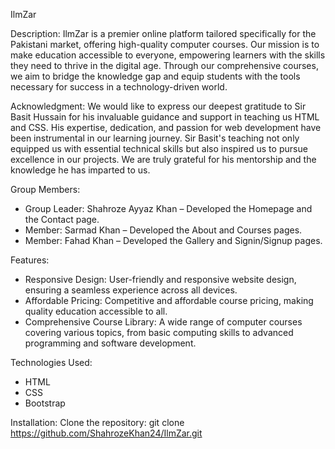 IlmZar

Description:
IlmZar is a premier online platform tailored specifically for the Pakistani market, offering high-quality computer courses. Our mission is to make education accessible to everyone, empowering learners with the skills they need to thrive in the digital age. Through our comprehensive courses, we aim to bridge the knowledge gap and equip students with the tools necessary for success in a technology-driven world.

Acknowledgment:
We would like to express our deepest gratitude to Sir Basit Hussain for his invaluable guidance and support in teaching us HTML and CSS. His expertise, dedication, and passion for web development have been instrumental in our learning journey. Sir Basit's teaching not only equipped us with essential technical skills but also inspired us to pursue excellence in our projects. We are truly grateful for his mentorship and the knowledge he has imparted to us.

Group Members:
- Group Leader: Shahroze Ayyaz Khan – Developed the Homepage and the Contact page.
- Member: Sarmad Khan – Developed the About and Courses pages.
- Member: Fahad Khan – Developed the Gallery and Signin/Signup pages.

Features:
- Responsive Design: User-friendly and responsive website design, ensuring a seamless experience across all devices.
- Affordable Pricing: Competitive and affordable course pricing, making quality education accessible to all.
- Comprehensive Course Library: A wide range of computer courses covering various topics, from basic computing skills to advanced programming and software development.

Technologies Used:
-	HTML
-	CSS
-	Bootstrap

Installation: Clone the repository: git clone https://github.com/ShahrozeKhan24/IlmZar.git
